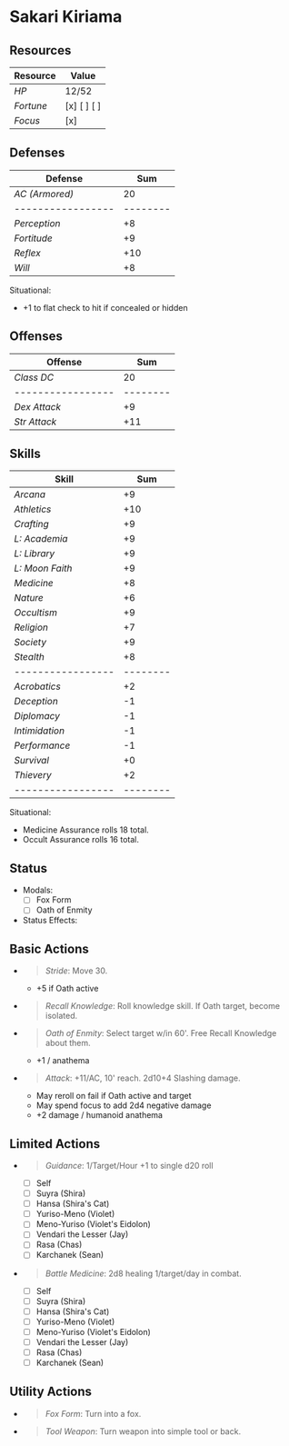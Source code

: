 # Sakari Kiriama
## Resources
| **Resource** |  Value       |
|--------------|--------------|
| *HP*         |  12/52       |
| *Fortune*    |  [x] [ ] [ ] |
| *Focus*      |  [x]         |

## Defenses
| **Defense**     |  Sum   |
|-----------------|--------|
| *AC (Armored)*  |  20    |
|-----------------|--------|
| *Perception*    |  +8    |
| *Fortitude*     |  +9    |
| *Reflex*        |  +10   |
| *Will*          |  +8    |
Situational:
- +1 to flat check to hit if concealed or hidden

## Offenses
| **Offense**     |  Sum   |
|-----------------|--------|
| *Class DC*      |  20    |
|-----------------|--------|
| *Dex Attack*    |  +9    |
| *Str Attack*    |  +11   |

## Skills
| **Skill**       |  Sum   |
|-----------------|--------|
| *Arcana*        |  +9    |
| *Athletics*     |  +10   |
| *Crafting*      |  +9    |
| *L: Academia*   |  +9    |
| *L: Library*    |  +9    |
| *L: Moon Faith* |  +9    |
| *Medicine*      |  +8    |
| *Nature*        |  +6    |
| *Occultism*     |  +9    |
| *Religion*      |  +7    |
| *Society*       |  +9    |
| *Stealth*       |  +8    |
|-----------------|--------|
| *Acrobatics*    |  +2    |
| *Deception*     |  -1    |
| *Diplomacy*     |  -1    |
| *Intimidation*  |  -1    |
| *Performance*   |  -1    |
| *Survival*      |  +0    |
| *Thievery*      |  +2    |
|-----------------|--------|
Situational:
- Medicine Assurance rolls 18 total.
- Occult Assurance rolls 16 total.

## Status
- Modals:
    - [ ] Fox Form
    - [ ] Oath of Enmity
- Status Effects:

## Basic Actions
- > *Stride*: Move 30.
  - +5 if Oath active
- > *Recall Knowledge*: Roll knowledge skill. If Oath target, become isolated.
- > *Oath of Enmity*: Select target w/in 60'. Free Recall Knowledge about them.
  - +1 / anathema
- > *Attack*: +11/AC, 10' reach. 2d10+4 Slashing damage.
  - May reroll on fail if Oath active and target
  - May spend focus to add 2d4 negative damage
  - +2 damage / humanoid anathema

## Limited Actions
- > *Guidance*: 1/Target/Hour +1 to single d20 roll
  - [ ] Self
  - [ ] Suyra (Shira)
  - [ ] Hansa (Shira's Cat)
  - [ ] Yuriso-Meno (Violet)
  - [ ] Meno-Yuriso (Violet's Eidolon)
  - [ ] Vendari the Lesser (Jay)
  - [ ] Rasa (Chas)
  - [ ] Karchanek (Sean)
- > *Battle Medicine*: 2d8 healing 1/target/day in combat.
  - [ ] Self
  - [ ] Suyra (Shira)
  - [ ] Hansa (Shira's Cat)
  - [ ] Yuriso-Meno (Violet)
  - [ ] Meno-Yuriso (Violet's Eidolon)
  - [ ] Vendari the Lesser (Jay)
  - [ ] Rasa (Chas)
  - [ ] Karchanek (Sean)

## Utility Actions
- > *Fox Form*: Turn into a fox.
- > *Tool Weapon*: Turn weapon into simple tool or back.